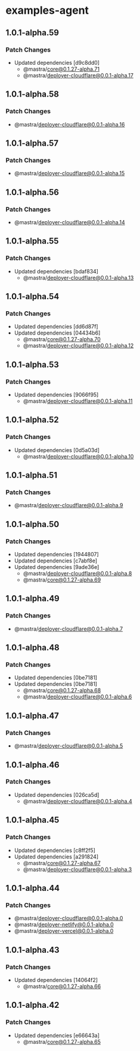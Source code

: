 # examples-agent

## 1.0.1-alpha.59

### Patch Changes

- Updated dependencies [d9c8dd0]
  - @mastra/core@0.1.27-alpha.71
  - @mastra/deployer-cloudflare@0.0.1-alpha.17

## 1.0.1-alpha.58

### Patch Changes

- @mastra/deployer-cloudflare@0.0.1-alpha.16

## 1.0.1-alpha.57

### Patch Changes

- @mastra/deployer-cloudflare@0.0.1-alpha.15

## 1.0.1-alpha.56

### Patch Changes

- @mastra/deployer-cloudflare@0.0.1-alpha.14

## 1.0.1-alpha.55

### Patch Changes

- Updated dependencies [bdaf834]
  - @mastra/deployer-cloudflare@0.0.1-alpha.13

## 1.0.1-alpha.54

### Patch Changes

- Updated dependencies [dd6d87f]
- Updated dependencies [04434b6]
  - @mastra/core@0.1.27-alpha.70
  - @mastra/deployer-cloudflare@0.0.1-alpha.12

## 1.0.1-alpha.53

### Patch Changes

- Updated dependencies [9066f95]
  - @mastra/deployer-cloudflare@0.0.1-alpha.11

## 1.0.1-alpha.52

### Patch Changes

- Updated dependencies [0d5a03d]
  - @mastra/deployer-cloudflare@0.0.1-alpha.10

## 1.0.1-alpha.51

### Patch Changes

- @mastra/deployer-cloudflare@0.0.1-alpha.9

## 1.0.1-alpha.50

### Patch Changes

- Updated dependencies [1944807]
- Updated dependencies [c7abf8e]
- Updated dependencies [9ade36e]
  - @mastra/deployer-cloudflare@0.0.1-alpha.8
  - @mastra/core@0.1.27-alpha.69

## 1.0.1-alpha.49

### Patch Changes

- @mastra/deployer-cloudflare@0.0.1-alpha.7

## 1.0.1-alpha.48

### Patch Changes

- Updated dependencies [0be7181]
- Updated dependencies [0be7181]
  - @mastra/core@0.1.27-alpha.68
  - @mastra/deployer-cloudflare@0.0.1-alpha.6

## 1.0.1-alpha.47

### Patch Changes

- @mastra/deployer-cloudflare@0.0.1-alpha.5

## 1.0.1-alpha.46

### Patch Changes

- Updated dependencies [026ca5d]
  - @mastra/deployer-cloudflare@0.0.1-alpha.4

## 1.0.1-alpha.45

### Patch Changes

- Updated dependencies [c8ff2f5]
- Updated dependencies [a291824]
  - @mastra/core@0.1.27-alpha.67
  - @mastra/deployer-cloudflare@0.0.1-alpha.3

## 1.0.1-alpha.44

### Patch Changes

- @mastra/deployer-cloudflare@0.0.1-alpha.0
- @mastra/deployer-netlify@0.0.1-alpha.0
- @mastra/deployer-vercel@0.0.1-alpha.0

## 1.0.1-alpha.43

### Patch Changes

- Updated dependencies [14064f2]
  - @mastra/core@0.1.27-alpha.66

## 1.0.1-alpha.42

### Patch Changes

- Updated dependencies [e66643a]
  - @mastra/core@0.1.27-alpha.65
